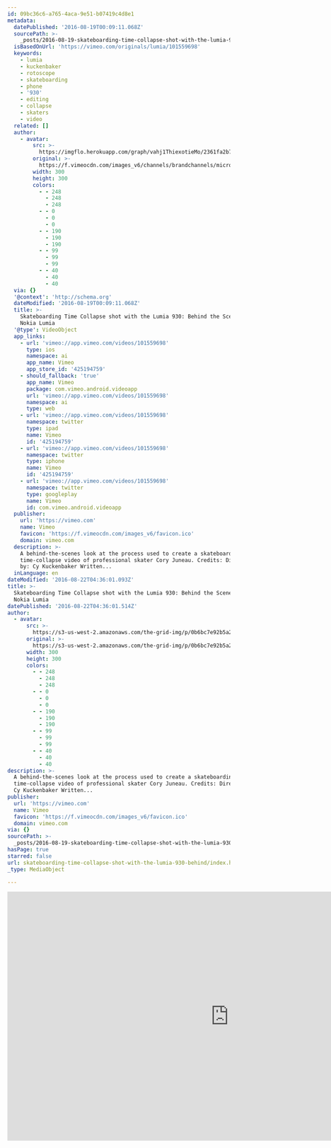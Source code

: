 ```yaml
---
id: 09bc36c6-a765-4aca-9e51-b07419c4d8e1
metadata:
  datePublished: '2016-08-19T00:09:11.068Z'
  sourcePath: >-
    _posts/2016-08-19-skateboarding-time-collapse-shot-with-the-lumia-930-behind.md
  isBasedOnUrl: 'https://vimeo.com/originals/lumia/101559698'
  keywords:
    - lumia
    - kuckenbaker
    - rotoscope
    - skateboarding
    - phone
    - '930'
    - editing
    - collapse
    - skaters
    - video
  related: []
  author:
    - avatar:
        src: >-
          https://imgflo.herokuapp.com/graph/vahj1ThiexotieMo/2361fa2b7cb80ebaf8875287d5eebd3e/noop.png?input=https%3A%2F%2Ff.vimeocdn.com%2Fimages_v6%2Fchannels%2Fbrandchannels%2Fmicrosoft%2Fspotlight_cy.png
        original: >-
          https://f.vimeocdn.com/images_v6/channels/brandchannels/microsoft/spotlight_cy.png
        width: 300
        height: 300
        colors:
          - - 248
            - 248
            - 248
          - - 0
            - 0
            - 0
          - - 190
            - 190
            - 190
          - - 99
            - 99
            - 99
          - - 40
            - 40
            - 40
  via: {}
  '@context': 'http://schema.org'
  dateModified: '2016-08-19T00:09:11.068Z'
  title: >-
    Skateboarding Time Collapse shot with the Lumia 930: Behind the Scenes in
    Nokia Lumia
  '@type': VideoObject
  app_links:
    - url: 'vimeo://app.vimeo.com/videos/101559698'
      type: ios
      namespace: ai
      app_name: Vimeo
      app_store_id: '425194759'
    - should_fallback: 'true'
      app_name: Vimeo
      package: com.vimeo.android.videoapp
      url: 'vimeo://app.vimeo.com/videos/101559698'
      namespace: ai
      type: web
    - url: 'vimeo://app.vimeo.com/videos/101559698'
      namespace: twitter
      type: ipad
      name: Vimeo
      id: '425194759'
    - url: 'vimeo://app.vimeo.com/videos/101559698'
      namespace: twitter
      type: iphone
      name: Vimeo
      id: '425194759'
    - url: 'vimeo://app.vimeo.com/videos/101559698'
      namespace: twitter
      type: googleplay
      name: Vimeo
      id: com.vimeo.android.videoapp
  publisher:
    url: 'https://vimeo.com'
    name: Vimeo
    favicon: 'https://f.vimeocdn.com/images_v6/favicon.ico'
    domain: vimeo.com
  description: >-
    A behind-the-scenes look at the process used to create a skateboarding
    time-collapse video of professional skater Cory Juneau. Credits: Directed
    by: Cy Kuckenbaker Written...
  inLanguage: en
dateModified: '2016-08-22T04:36:01.093Z'
title: >-
  Skateboarding Time Collapse shot with the Lumia 930: Behind the Scenes in
  Nokia Lumia
datePublished: '2016-08-22T04:36:01.514Z'
author:
  - avatar:
      src: >-
        https://s3-us-west-2.amazonaws.com/the-grid-img/p/0b6bc7e92b5a2b840a5a19598025ca2ffbcfd932.png
      original: >-
        https://s3-us-west-2.amazonaws.com/the-grid-img/p/0b6bc7e92b5a2b840a5a19598025ca2ffbcfd932.png
      width: 300
      height: 300
      colors:
        - - 248
          - 248
          - 248
        - - 0
          - 0
          - 0
        - - 190
          - 190
          - 190
        - - 99
          - 99
          - 99
        - - 40
          - 40
          - 40
description: >-
  A behind-the-scenes look at the process used to create a skateboarding
  time-collapse video of professional skater Cory Juneau. Credits: Directed by:
  Cy Kuckenbaker Written...
publisher:
  url: 'https://vimeo.com'
  name: Vimeo
  favicon: 'https://f.vimeocdn.com/images_v6/favicon.ico'
  domain: vimeo.com
via: {}
sourcePath: >-
  _posts/2016-08-19-skateboarding-time-collapse-shot-with-the-lumia-930-behind.md
hasPage: true
starred: false
url: skateboarding-time-collapse-shot-with-the-lumia-930-behind/index.html
_type: MediaObject

---
```

<iframe src="https://cdn.embedly.com/widgets/media.html?src=https%3A%2F%2Fplayer.vimeo.com%2Fvideo%2F101559698&amp;src_secure=1&amp;url=https%3A%2F%2Fvimeo.com%2Foriginals%2Flumia%2F101559698&amp;image=https%3A%2F%2Fvimeo.com%2F101559698%2Fog_image_watermark%2F486024413&amp;key=b7d04c9b404c499eba89ee7072e1c4f7&amp;type=text%2Fhtml&amp;schema=vimeo" width="1000" height="563" scrolling="no" frameborder="0" allowfullscreen="" style=""></iframe>